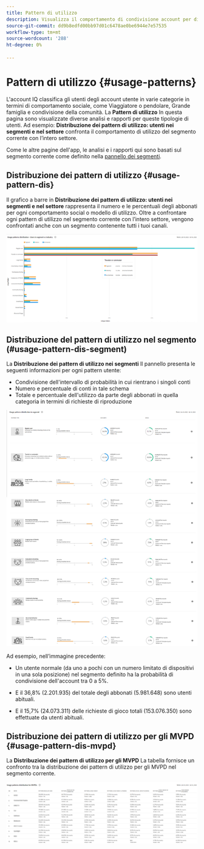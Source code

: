 ```yaml
---
title: Pattern di utilizzo
description: Visualizza il comportamento di condivisione account per diverse tipologie di utenti.
source-git-commit: dd9b8edfd00bb97d01c6478ae0be6944e7e57535
workflow-type: tm+mt
source-wordcount: '288'
ht-degree: 0%

---
```



# Pattern di utilizzo {#usage-patterns}

L&#39;account IQ classifica gli utenti degli account utente in varie categorie in termini di comportamento sociale, come Viaggiatore o pendolare, Grande famiglia e condivisione della comunità. La **Pattern di utilizzo** In questa pagina sono visualizzate diverse analisi e rapporti per queste tipologie di utenti. Ad esempio: **Distribuzione dei pattern di utilizzo: utenti nei segmenti e nel settore** confronta il comportamento di utilizzo del segmento corrente con l’intero settore.

Come le altre pagine dell&#39;app, le analisi e i rapporti qui sono basati sul segmento corrente come definito nella [pannello dei segmenti](/help/AccountIQ/segments-timeframe.md).

## Distribuzione dei pattern di utilizzo {#usage-pattern-dis}

Il grafico a barre in **Distribuzione dei pattern di utilizzo: utenti nei segmenti e nel settore** rappresenta il numero e le percentuali degli abbonati per ogni comportamento social o modello di utilizzo. Oltre a confrontare ogni pattern di utilizzo nel segmento corrente con l’intero settore, vengono confrontati anche con un segmento contenente tutti i tuoi canali.

![](assets/segment-users-industry.png)

## Distribuzione del pattern di utilizzo nel segmento (#usage-pattern-dis-segment)

La **Distribuzione dei pattern di utilizzo nei segmenti** Il pannello presenta le seguenti informazioni per ogni pattern utente:

* Condivisione dell&#39;intervallo di probabilità in cui rientrano i singoli conti
* Numero e percentuale di conti in tale schema
* Totale e percentuale dell&#39;utilizzo da parte degli abbonati in quella categoria in termini di richieste di riproduzione

![](assets/usage-pattern-segmentwise.png)

Ad esempio, nell’immagine precedente:

* Un utente normale (da uno a pochi con un numero limitato di dispositivi in una sola posizione) nel segmento definito ha la probabilità di condivisione dell&#39;account tra 0 a 5%.

* E il 36,8% (2.201.935) del totale degli abbonati (5.981.648) sono utenti abituali.

* E il 15,7% (24.073.311) delle richieste di gioco totali (153.076.350) sono effettuate da utenti abituali.

## Distribuzione dei pattern di utilizzo per gli MVPD {#usage-pattern-dis-mvpd}

La **Distribuzione dei pattern di utilizzo per gli MVPD** La tabella fornisce un confronto tra la distribuzione dei pattern di utilizzo per gli MVPD nel segmento corrente.

![](assets/usage-patterns-mvpdwise.png)
